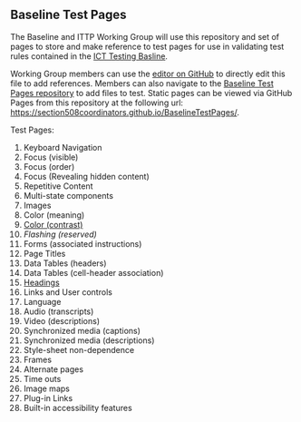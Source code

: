 ## Baseline Test Pages
The Baseline and ITTP Working Group will use this repository and set of pages to store and make reference to test pages for use in validating test rules contained in the [ICT Testing Basline](https://section508coordinators.github.io/ICTTestingBaseline/). 

Working Group members can use the [editor on GitHub](https://github.com/Section508Coordinators/BaselineTestPages/edit/master/README.md) to directly edit this file to add references. Members can also  navigate to the [Baseline Test Pages repository](https://github.com/Section508Coordinators/BaselineTestPages) to add files to test. Static pages can be viewed via GitHub Pages from this repository at the following url: <https://section508coordinators.github.io/BaselineTestPages/>.

Test Pages:
1. Keyboard Navigation
2. Focus (visible)
3. Focus (order)
4. Focus (Revealing hidden content)
5. Repetitive Content
6. Multi-state components
7. Images
8. Color (meaning)
9. [Color (contrast)](ColorContrast/color_contrast_testpage.html)
10. *Flashing (reserved)*
11. Forms (associated instructions)
12. Page Titles
13. Data Tables (headers)
14. Data Tables (cell-header association)
15. [Headings](headings/HeadingsTestPage.html)
16. Links and User controls
17. Language
18. Audio (transcripts)
19. Video (descriptions)
20. Synchronized media (captions)
21. Synchronized media (descriptions)
22. Style-sheet non-dependence
23. Frames
24. Alternate pages
25. Time outs
26. Image maps
27. Plug-in Links
28. Built-in accessibility features
